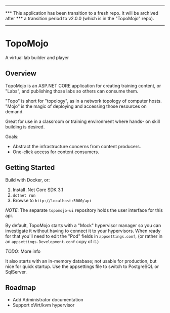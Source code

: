 *** 
*** This application has been transition to a fresh repo.  It will be archived after 
*** a transition period to v2.0.0 (which is in the "TopoMojo" repo).
*** 

# TopoMojo

A virtual lab builder and player

## Overview
TopoMojo is an ASP.NET CORE application for creating training content,
or "Labs", and publishing those labs so others can consume them.

"Topo" is short for "topology", as in a network topology of
computer hosts.  "Mojo" is the magic of deploying and accessing
those resources on demand.

Great for use in a classroom or training environment where hands-
on skill building is desired.

Goals:
* Abstract the infrastructure concerns from content producers.
* One-click access for content consumers.

## Getting Started

Build with Docker, or:
1. Install .Net Core SDK 3.1
2. `dotnet run`
3. Browse to `http://localhost:5000/api`

*NOTE*: The separate `topomojo-ui` repository holds the user interface
for this api.

By default, TopoMojo starts with a "Mock" hypervisor manager so you
can investigate it without having to connect it to your hypervisors.
When ready for that you'll need to edit the "Pod" fields in `appsettings.conf`, (or rather in an `appsettings.Development.conf`
copy of it.)

*TODO:* More info

It also starts with an in-memory database; not usable for production,
but nice for quick startup.  Use the appsettings file to switch to
PostgreSQL or SqlServer.

## Roadmap
* Add Administrator documentation
* Support oVirt/kvm hypervisor
